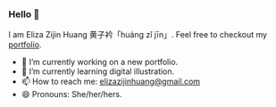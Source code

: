 ### Hello 👋

I am Eliza Zijin Huang 黄子衿「huáng zǐ jīn」. Feel free to checkout my [portfolio](https://portfolio-seven-phi.vercel.app/).

- 🔭 I’m currently working on a new portfolio.
- 🌱 I’m currently learning digital illustration.
- 📫 How to reach me: elizazijinhuang@gmail.com
- 😄 Pronouns: She/her/hers.
